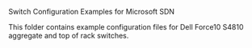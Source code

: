 Switch Configuration Examples for Microsoft SDN

This folder contains example configuration files for Dell Force10 S4810 aggregate and top of rack switches.